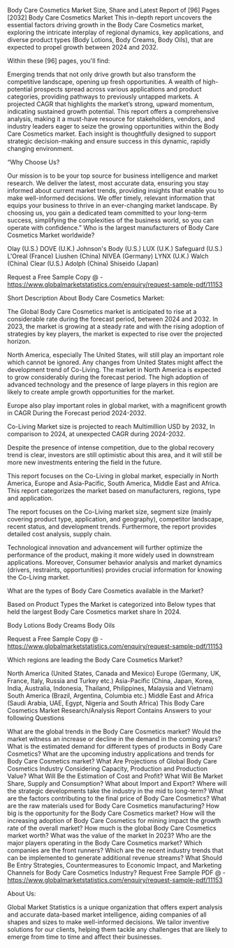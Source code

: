 Body Care Cosmetics Market Size, Share and Latest Report of [96] Pages [2032]
Body Care Cosmetics Market This in-depth report uncovers the essential factors driving growth in the Body Care Cosmetics market, exploring the intricate interplay of regional dynamics, key applications, and diverse product types (Body Lotions, Body Creams, Body Oils), that are expected to propel growth between 2024 and 2032.

Within these [96] pages, you'll find:

Emerging trends that not only drive growth but also transform the competitive landscape, opening up fresh opportunities.
A wealth of high-potential prospects spread across various applications and product categories, providing pathways to previously untapped markets.
A projected CAGR that highlights the market’s strong, upward momentum, indicating sustained growth potential.
This report offers a comprehensive analysis, making it a must-have resource for stakeholders, vendors, and industry leaders eager to seize the growing opportunities within the Body Care Cosmetics market. Each insight is thoughtfully designed to support strategic decision-making and ensure success in this dynamic, rapidly changing environment.

“Why Choose Us?

Our mission is to be your top source for business intelligence and market research.
We deliver the latest, most accurate data, ensuring you stay informed about current market trends, providing insights that enable you to make well-informed decisions.
We offer timely, relevant information that equips your business to thrive in an ever-changing market landscape.
By choosing us, you gain a dedicated team committed to your long-term success, simplifying the complexities of the business world, so you can operate with confidence.”
Who is the largest manufacturers of Body Care Cosmetics Market worldwide?

 

Olay (U.S.)
DOVE (U.K.)
Johnson's Body (U.S.)
LUX (U.K.)
Safeguard (U.S.)
L'Oreal (France)
Liushen (China)
NIVEA (Germany)
LYNX (U.K.)
Walch (China)
Clear (U.S.)
Adolph (China)
Shiseido (Japan)
 

Request a Free Sample Copy @ - https://www.globalmarketstatistics.com/enquiry/request-sample-pdf/11153

 

Short Description About Body Care Cosmetics Market:

The Global Body Care Cosmetics market is anticipated to rise at a considerable rate during the forecast period, between 2024 and 2032. In 2023, the market is growing at a steady rate and with the rising adoption of strategies by key players, the market is expected to rise over the projected horizon.

North America, especially The United States, will still play an important role which cannot be ignored. Any changes from United States might affect the development trend of Co-Living. The market in North America is expected to grow considerably during the forecast period. The high adoption of advanced technology and the presence of large players in this region are likely to create ample growth opportunities for the market.

Europe also play important roles in global market, with a magnificent growth in CAGR During the Forecast period 2024-2032.

Co-Living Market size is projected to reach Multimillion USD by 2032, In comparison to 2024, at unexpected CAGR during 2024-2032.

Despite the presence of intense competition, due to the global recovery trend is clear, investors are still optimistic about this area, and it will still be more new investments entering the field in the future.

This report focuses on the Co-Living in global market, especially in North America, Europe and Asia-Pacific, South America, Middle East and Africa. This report categorizes the market based on manufacturers, regions, type and application.

The report focuses on the Co-Living market size, segment size (mainly covering product type, application, and geography), competitor landscape, recent status, and development trends. Furthermore, the report provides detailed cost analysis, supply chain.

Technological innovation and advancement will further optimize the performance of the product, making it more widely used in downstream applications. Moreover, Consumer behavior analysis and market dynamics (drivers, restraints, opportunities) provides crucial information for knowing the Co-Living market.

What are the types of Body Care Cosmetics available in the Market?

Based on Product Types the Market is categorized into Below types that held the largest Body Care Cosmetics market share In 2024.

 

Body Lotions
Body Creams
Body Oils
 

Request a Free Sample Copy @ - https://www.globalmarketstatistics.com/enquiry/request-sample-pdf/11153

Which regions are leading the Body Care Cosmetics Market?

North America (United States, Canada and Mexico)
Europe (Germany, UK, France, Italy, Russia and Turkey etc.)
Asia-Pacific (China, Japan, Korea, India, Australia, Indonesia, Thailand, Philippines, Malaysia and Vietnam)
South America (Brazil, Argentina, Columbia etc.)
Middle East and Africa (Saudi Arabia, UAE, Egypt, Nigeria and South Africa)
This Body Care Cosmetics Market Research/Analysis Report Contains Answers to your following Questions

What are the global trends in the Body Care Cosmetics market? Would the market witness an increase or decline in the demand in the coming years?
What is the estimated demand for different types of products in Body Care Cosmetics? What are the upcoming industry applications and trends for Body Care Cosmetics market?
What Are Projections of Global Body Care Cosmetics Industry Considering Capacity, Production and Production Value? What Will Be the Estimation of Cost and Profit? What Will Be Market Share, Supply and Consumption? What about Import and Export?
Where will the strategic developments take the industry in the mid to long-term?
What are the factors contributing to the final price of Body Care Cosmetics? What are the raw materials used for Body Care Cosmetics manufacturing?
How big is the opportunity for the Body Care Cosmetics market? How will the increasing adoption of Body Care Cosmetics for mining impact the growth rate of the overall market?
How much is the global Body Care Cosmetics market worth? What was the value of the market In 2023?
Who are the major players operating in the Body Care Cosmetics market? Which companies are the front runners?
Which are the recent industry trends that can be implemented to generate additional revenue streams?
What Should Be Entry Strategies, Countermeasures to Economic Impact, and Marketing Channels for Body Care Cosmetics Industry?
Request Free Sample PDF @ - https://www.globalmarketstatistics.com/enquiry/request-sample-pdf/11153

About Us:

Global Market Statistics is a unique organization that offers expert analysis and accurate data-based market intelligence, aiding companies of all shapes and sizes to make well-informed decisions. We tailor inventive solutions for our clients, helping them tackle any challenges that are likely to emerge from time to time and affect their businesses.